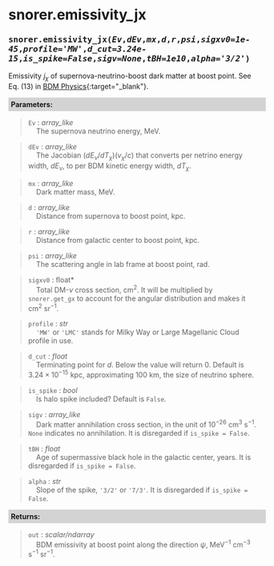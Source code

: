 <script>
window.MathJax = {
  tex: {
    tags: "ams"  // Auto-numbering, AMS based
  }
};
</script>
<style>
.mono {
    font-family: monospace;
}
</style>


# snorer.emissivity_jx


###   <span class="mono">snorer.emissivity_jx(*Ev*,*dEv*,*mx*,*d*,*r*,*psi*,*sigxv0=1e-45*,*profile='MW'*,*d_cut=3.24e-15*,*is_spike=False*,*sigv=None*,*tBH=1e10*,*alpha='3/2'*)</span>

Emissivity $j_\chi$ of supernova-neutrino-boost dark matter at boost point.
See Eq. (13) in [BDM Physics](../../manual/overview.md#emissivity-on-the-shell){:target="_blank"}.

**<div style="background-color: lightgrey; padding: 5px; width: 100%;">Parameters:</div>**

> `Ev` : *array_like* <br>&nbsp;&nbsp;&nbsp;&nbsp;The supernova neutrino energy, MeV.

> `dEv` : *array_like* <br>&nbsp;&nbsp;&nbsp;&nbsp;The Jacobian $(dE_\nu/dT_\chi)(v_\chi/c)$ that converts per netrino energy width, $dE_\nu$, to per BDM kinetic energy width, $dT_\chi$.

> `mx` : *array_like* <br>&nbsp;&nbsp;&nbsp;&nbsp;Dark matter mass, MeV.

> `d` : *array_like* <br>&nbsp;&nbsp;&nbsp;&nbsp;Distance from supernova to boost point, kpc.

> `r` : *array_like* <br>&nbsp;&nbsp;&nbsp;&nbsp;Distance from galactic center to boost point, kpc.

> `psi` : *array_like* <br>&nbsp;&nbsp;&nbsp;&nbsp;The scattering angle in lab frame at boost point, rad. 

> `sigxv0` : float* <br>&nbsp;&nbsp;&nbsp;&nbsp;Total DM-$\nu$ cross section, cm<sup>2</sup>. It will be multiplied by `snorer.get_gx` to account for the angular distribution and makes it cm<sup>2</sup> sr<sup>−1</sup>.

> `profile` : *str* <br>&nbsp;&nbsp;&nbsp;&nbsp;`'MW'` or `'LMC'` stands for Milky Way or Large Magellanic Cloud profile in use.

> `d_cut` : *float* <br>&nbsp;&nbsp;&nbsp;&nbsp;Terminating point for $d$. Below the value will return 0. Default is $3.24\times 10^{-15}$ kpc, approximating 100 km, the size of neutrino sphere.

> `is_spike` : *bool* <br>&nbsp;&nbsp;&nbsp;&nbsp;Is halo spike included? Default is `False`.

> `sigv` : *array_like* <br>&nbsp;&nbsp;&nbsp;&nbsp;Dark matter annihilation cross section, in the unit of $10^{-26}$ cm<sup>3</sup> s<sup>−1</sup>. `None` indicates no annihilation. It is disregarded if `is_spike = False`.

> `tBH` : *float* <br>&nbsp;&nbsp;&nbsp;&nbsp;Age of supermassive black hole in the galactic center, years. It is disregarded if `is_spike = False`.

> `alpha` : *str* <br>&nbsp;&nbsp;&nbsp;&nbsp;Slope of the spike, `'3/2'` or `'7/3'`. It is disregarded if `is_spike = False`.


**<div style="background-color: lightgrey; padding: 5px; width: 100%;">Returns:</div>**

> `out` : *scalar/ndarray* <br>&nbsp;&nbsp;&nbsp;&nbsp;BDM emissivity at boost point along the direction $\psi$, MeV<sup>−1</sup> cm<sup>−3</sup> s<sup>−1</sup> sr<sup>−1</sup>.

